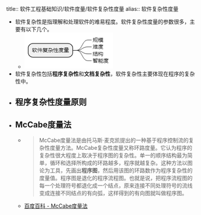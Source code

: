 title:: 软件工程基础知识/软件度量/软件复杂性度量
alias:: 软件复杂性度量

- 软件复杂性是指理解和处理软件的难易程度。软件复杂性度量的参数很多，主要有以下几个。
	- ![image.png](../assets/image_1649031825291_0.png)
- 软件复杂性包括**程序复杂性**和**文档复杂性**，软件复杂性主要体现在程序的复杂性中。
- ## 程序复杂性度量原则
- ## McCabe度量法
	- > McCabe度量法是由托马斯·麦克凯提出的一种基于程序控制流的复杂性度量方法。McCabe复杂性度量又称环路度量。它认为程序的复杂性很大程度上取决于程序图的复杂性。单一的顺序结构最为简单，循环和选择所构成的环路越多，程序就越复杂。这种方法以图论为工具，先画出**程序图**，然后用该图的环路数作为程序复杂性的度量值。程序图是退化的程序流程图。也就是说，把程序流程图的每一个处理符号都退化成一个结点，原来连接不同处理符号的流线变成连接不同结点的有向弧，这样得到的有向图就叫做程序图。
	- [百度百科 - McCabe度量法](https://baike.baidu.com/item/McCabe%E5%BA%A6%E9%87%8F%E6%B3%95)